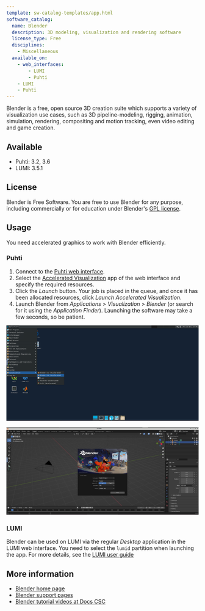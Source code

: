 ```yaml
---
template: sw-catalog-templates/app.html
software_catalog:
  name: Blender
  description: 3D modeling, visualization and rendering software
  license_type: Free
  disciplines:
    - Miscellaneous
  available_on:
    - web_interfaces:
        - LUMI
        - Puhti
    - LUMI
    - Puhti
---
```


Blender is a free, open source 3D creation suite which supports a variety of
visualization use cases, such as 3D pipeline-modeling, rigging, animation,
simulation, rendering, compositing and motion tracking, even video editing and
game creation.

## Available

* Puhti: 3.2, 3.6
* LUMI: 3.5.1

## License

Blender is Free Software. You are free to use Blender for any purpose,
including commercially or for education under Blender's
[GPL license](https://download.blender.org/release/GPL3-license.txt).

## Usage

You need accelerated graphics to work with Blender efficiently.

### Puhti

1. Connect to the [Puhti web interface](../computing/webinterface/connecting.md).
2. Select the [Accelerated Visualization](../computing/webinterface/accelerated-visualization.md)
   app of the web interface and specify the required resources.
3. Click the *Launch* button. Your job is placed in the queue, and once it has
   been allocated resources, click *Launch Accelerated Visualization*.
4. Launch Blender from *Applications* > *Visualization* > *Blender* (or search
   for it using the *Application Finder*). Launching the software may take a
   few seconds, so be patient.

![Launching Blender in Puhti web interface accelerated desktop](../img/interactive_session_workspace_blender.png 'Launching Blender in Puhti web interface accelerated desktop')

![Blender workspace](../img/blender_workspace.png 'Blender workspace')

### LUMI

Blender can be used on LUMI via the regular *Desktop* application in the LUMI
web interface. You need to select the `lumid` partition when launching the app.
For more details, see the
[LUMI user guide](https://docs.lumi-supercomputer.eu/runjobs/webui/desktop/)

## More information

* [Blender home page](https://www.blender.org/)
* [Blender support pages](https://www.blender.org/support/)
* [Blender tutorial videos at Docs CSC](../support/tutorials/blender-tutorial.md)
